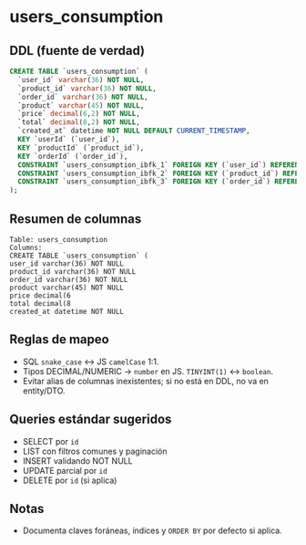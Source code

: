 # users_consumption

## DDL (fuente de verdad)

```sql
CREATE TABLE `users_consumption` (
  `user_id` varchar(36) NOT NULL,
  `product_id` varchar(36) NOT NULL,
  `order_id` varchar(36) NOT NULL,
  `product` varchar(45) NOT NULL,
  `price` decimal(6,2) NOT NULL,
  `total` decimal(8,2) NOT NULL,
  `created_at` datetime NOT NULL DEFAULT CURRENT_TIMESTAMP,
  KEY `userId` (`user_id`),
  KEY `productId` (`product_id`),
  KEY `orderId` (`order_id`),
  CONSTRAINT `users_consumption_ibfk_1` FOREIGN KEY (`user_id`) REFERENCES `users` (`id`) ON DELETE CASCADE ON UPDATE CASCADE,
  CONSTRAINT `users_consumption_ibfk_2` FOREIGN KEY (`product_id`) REFERENCES `products` (`id`) ON DELETE CASCADE ON UPDATE CASCADE,
  CONSTRAINT `users_consumption_ibfk_3` FOREIGN KEY (`order_id`) REFERENCES `orders` (`id`) ON DELETE CASCADE ON UPDATE CASCADE
);
```

## Resumen de columnas

```
Table: users_consumption
Columns:
CREATE TABLE `users_consumption` (
user_id varchar(36) NOT NULL
product_id varchar(36) NOT NULL
order_id varchar(36) NOT NULL
product varchar(45) NOT NULL
price decimal(6
total decimal(8
created_at datetime NOT NULL
```

## Reglas de mapeo

- SQL `snake_case` ↔ JS `camelCase` 1:1.
- Tipos DECIMAL/NUMERIC → `number` en JS. `TINYINT(1)` ↔ `boolean`.
- Evitar alias de columnas inexistentes; si no está en DDL, no va en entity/DTO.

## Queries estándar sugeridos

- SELECT por `id`
- LIST con filtros comunes y paginación
- INSERT validando NOT NULL
- UPDATE parcial por `id`
- DELETE por `id` (si aplica)

## Notas

- Documenta claves foráneas, índices y `ORDER BY` por defecto si aplica.
